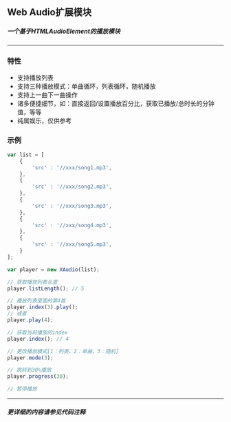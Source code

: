 ## Web Audio扩展模块
##### 一个基于HTMLAudioElement的播放模块

-----

### 特性
- 支持播放列表
- 支持三种播放模式：单曲循环，列表循环，随机播放
- 支持上一曲下一曲操作
- 诸多便捷细节，如：直接返回/设置播放百分比，获取已播放/总时长的分钟值，等等
- 纯属娱乐，仅供参考

### 示例

```javascript
var list = [
    {
        'src' : '//xxx/song1.mp3',
    },
    {
        'src' : '//xxx/song2.mp3',
    },
    {
        'src' : '//xxx/song3.mp3',
    },
    {
        'src' : '//xxx/song4.mp3',
    },
    {
        'src' : '//xxx/song5.mp3',
    }
];

var player = new XAudio(list);

// 获取播放列表长度
player.listLength(); // 5

// 播放列表里面的第4首
player.index(3).play();
// 或者
player.play(4);

// 获取当前播放的index
player.index(); // 4

// 更改播放模式[1：列表，2：单曲，3：随机]
player.mode(3);

// 跳转到30%播放
player.progress(30);

// 暂停播放

```
---

##### 更详细的内容请参见代码注释